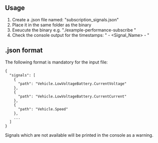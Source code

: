 ## Usage

1) Create a .json file named: "subscription_signals.json"
2) Place it in the same folder as the binary
3) Exeucute the binary e.g. "./example-performance-subscribe <path-to-json>"
4) Check the console output for the timestamps: "<Timestamp> - <Signal_Name> - <Value>"

## .json format

The following format is mandatory for the input file:

```
{
  "signals": [
    {
      "path": "Vehicle.LowVoltageBattery.CurrentVoltage"
    },
    {
      "path": "Vehicle.LowVoltageBattery.CurrentCurrent"
    },
    {
      "path": "Vehicle.Speed"
    },
    ...
  ]
}
```

Signals which are not available will be printed in the console as a warning.
